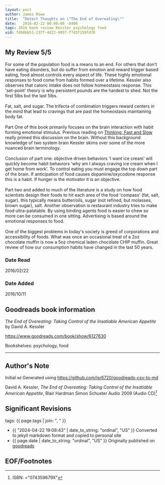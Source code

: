 ```yaml
---
layout: post
author: James Rowe
title:  "Detect Thoughts on \"The End of Overeating\""
date:   2016-02-22 00:00:00 -0400
tags: 2016 book review Kessler psychology food
uid: fdb0bb51-237f-4d22-9957-f7d3f159fd78
---
```




## My Review 5/5

For some of the population food is a means to an end. For others that don't have eating disorders, but do suffer from emotion and reward trigger based eating, food almost controls every aspect of life. These highly emotional responses to food come from habits formed over a lifetime. Kessler also observes that caloric intake does not follow homeostasis response. This 'set-point' theory is why persistent pounds are the hardest to shed. Not the first 5lbs but the last 5lbs.<br/><br/>Fat, salt, and sugar. The trifecta of combination triggers reward centers in the mind that lead to cravings that are past the homeostasis maintaining body fat.<br/><br/>Part One of this book primarily focuses on the brain interaction with habit forming emotional stimulus. Previous reading on [Thinking, Fast and Slow](https://www.goodreads.com/book/show/11468377) really primed this discussion on the brain. Without this background knowledge of two system brain Kessler skims over some of the more nuanced brain terminology.<br/><br/>Conclusion of part one: objective driven behaviors 'I want ice cream' will quickly become habit behaviors 'why am I always craving ice cream when I get home from work'. To control eating you must engage the top down part of the brain. If anticipation of food causes dopamine/oxycodone response this is a habit. If hunger is the motivator it is an objective.<br/><br/>Part two and added to much of the literature is a study on how food scientists design their foods to hit each area of the food 'compass' (fat, salt, sugar). this typically means butter/oils, sugar (not refined, but molasses, brown sugar), salt. Another observation is restaurant industry tries to make food ultra-palatable. By using binding agents food is easier to chew so more can be consumed in one sitting. Advertising is based around the emotional responses to food.<br/><br/>One of the biggest problems in today's society is greed of corporations and accessibility of foods. What was once an occasional treat of a 2oz chocolate muffin is now a 5oz chemical laden chocolate CHIP muffin. Great review of how our consumption habits have changed in the last 50 years.

### Date Read
2016/02/22

### Date Added
2016/10/11

## Goodreads book information

*The End of Overeating: Taking Control of the Insatiable American Appetite* by David A. Kessler

https://www.goodreads.com/book/show/6127630

Bookshelves: psychology, food

---

## Author's Note

Initial `md` Generated using https://github.com/jsr6720/goodreads-csv-to-md

David A. Kessler, *The End of Overeating: Taking Control of the Insatiable American Appetite*, Blair Hardman Simon  Schuster Audio 2009 (Audio CD)[^1]

## Significant Revisions

tags: {{ page.tags | join: ", " }} <!-- todo move this somewhere -->

- {{ "2024-04-22 19:08:43" | date_to_string: "ordinal", "US" }} Converted to jekyll markdown format and copied to personal site
- {{ page.date | date_to_string: "ordinal", "US" }} Originally published on [goodreads](https://www.goodreads.com)

## EOF/Footnotes

[^1]: ISBN: ="074359679X"